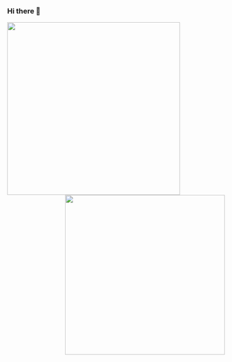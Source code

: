 ### Hi there 👋

<!--
**HugoLipeng/HugoLipeng** is a ✨ _special_ ✨ repository because its `README.md` (this file) appears on your GitHub profile.

Here are some ideas to get you started:

- 🔭 I’m currently working on ...
- 🌱 I’m currently learning ...
- 👯 I’m looking to collaborate on ...
- 🤔 I’m looking for help with ...
- 💬 Ask me about ...
- 📫 How to reach me: ...
- 😄 Pronouns: ...
- ⚡ Fun fact: ...
-->
<a href="https://github.com/anuraghazra/github-readme-stats">
  <img align="left" width="400px" src="https://github-readme-stats.vercel.app/api?username=HugoLipeng&show_icons=true&include_all_commits&count_private=true&theme=dark" />
</a>

<a href="https://github.com/anuraghazra/github-readme-stats">
  <img align="right" width="370px" src="https://github-readme-stats.vercel.app/api/top-langs/?username=HugoLipeng&layout=compact&theme=dark&hide=html" />
</a>
